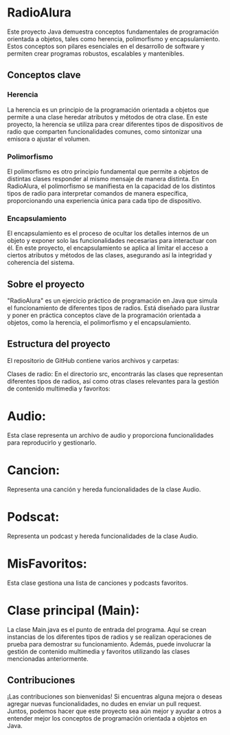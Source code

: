 # RadioAlura

Este proyecto Java demuestra conceptos fundamentales de programación orientada a objetos, tales como herencia, polimorfismo y encapsulamiento. Estos conceptos son pilares esenciales en el desarrollo de software y permiten crear programas robustos, escalables y mantenibles.

## Conceptos clave

### Herencia
La herencia es un principio de la programación orientada a objetos que permite a una clase heredar atributos y métodos de otra clase. En este proyecto, la herencia se utiliza para crear diferentes tipos de dispositivos de radio que comparten funcionalidades comunes, como sintonizar una emisora o ajustar el volumen.

### Polimorfismo
El polimorfismo es otro principio fundamental que permite a objetos de distintas clases responder al mismo mensaje de manera distinta. En RadioAlura, el polimorfismo se manifiesta en la capacidad de los distintos tipos de radio para interpretar comandos de manera específica, proporcionando una experiencia única para cada tipo de dispositivo.

### Encapsulamiento
El encapsulamiento es el proceso de ocultar los detalles internos de un objeto y exponer solo las funcionalidades necesarias para interactuar con él. En este proyecto, el encapsulamiento se aplica al limitar el acceso a ciertos atributos y métodos de las clases, asegurando así la integridad y coherencia del sistema.

## Sobre el proyecto

 "RadioAlura" es un ejercicio práctico de programación en Java que simula el funcionamiento de diferentes tipos de radios. Está diseñado para ilustrar y poner en práctica conceptos clave de la programación orientada a objetos, como la herencia, el polimorfismo y el encapsulamiento.

 
 ## Estructura del proyecto
El repositorio de GitHub contiene varios archivos y carpetas:

Clases de radio: En el directorio src, encontrarás las clases que representan diferentes tipos de radios, así como otras clases relevantes para la gestión de contenido multimedia y favoritos:
# Audio:
 Esta clase representa un archivo de audio y proporciona funcionalidades para reproducirlo y gestionarlo.
# Cancion: 
Representa una canción y hereda funcionalidades de la clase Audio.
# Podscat: 
Representa un podcast y hereda funcionalidades de la clase Audio.
# MisFavoritos:
 Esta clase gestiona una lista de canciones y podcasts favoritos.
# Clase principal (Main): 
La clase Main.java es el punto de entrada del programa. Aquí se crean instancias de los diferentes tipos de radios y se realizan operaciones de prueba para demostrar su funcionamiento. Además, puede involucrar la gestión de contenido multimedia y favoritos utilizando las clases mencionadas anteriormente.


## Contribuciones
¡Las contribuciones son bienvenidas! Si encuentras alguna mejora o deseas agregar nuevas funcionalidades, no dudes en enviar un pull request. Juntos, podemos hacer que este proyecto sea aún mejor y ayudar a otros a entender mejor los conceptos de programación orientada a objetos en Java.



